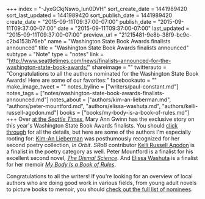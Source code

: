 +++
index = "-JyxGCkjNswo_lun0DVH"
sort_create_date = 1441989420
sort_last_updated = 1441989420
sort_publish_date = 1441989420
create_date = "2015-09-11T09:37:00-07:00"
publish_date = "2015-09-11T09:37:00-07:00"
date = "2015-09-11T09:37:00-07:00"
last_updated = "2015-09-11T09:37:00-07:00"
preview_url = "21215481-9e8b-38f9-bc9c-c2b4153b76eb"
name = "Washington State Book Awards finalists announced"
title = "Washington State Book Awards finalists announced"
subtype = "Note"
type = "notes"
link = "http://www.seattletimes.com/news/finalists-announced-for-the-washington-state-book-awards/"
shareimage = ""
twitterauto = "Congratulations to all the authors nominated for the Washington State Book Awards! Here are some of our favorites:"
facebookauto = ""
make_image_tweet = ""
notes_byline = ["writers/paul-constant.md"]
notes_tags = ["notes/washington-state-book-awards-finalists-announced.md"]
notes_about = ["authors/kim-an-lieberman.md", "authors/peter-mountford.md", "authors/elissa-washuta.md", "authors/kelli-russell-agodon.md"]
books = ["books/my-body-is-a-book-of-rules.md"]
+++
Over [at the *Seattle Times*](http://www.seattletimes.com/news/finalists-announced-for-the-washington-state-book-awards/), Mary Ann Gwinn has the exclusive story on this year's Washington State Book Awards finalists. You should [click through](http://www.seattletimes.com/news/finalists-announced-for-the-washington-state-book-awards/) for all the details, but here are some of the authors I'm especially rooting for: [Kim-An Lieberman](https://medium.com/@paulconstant/missing-kim-an-lieberman-643b9d63c23f) was posthumously recognized for her second poetry collection, *In Orbit*. *SRoB* contributor [Kelli Russell Agodon](http://seattlereviewofbooks.com/notes/2015/08/04/argument-waltz-with-pessimistic-drowning/) is a finalist in the poetry category as well. Peter Mountford is a finalist for his excellent second novel, [*The Dismal Science*](https://medium.com/@paulconstant/the-one-percent-blues-1560948983e2). And [Elissa Washuta](http://seattlereviewofbooks.com/reviews/the-perpetual-naked-lunch-of-starvation-mode/) is a finalist for her memoir [*My Body Is a Book of Rules*](https://medium.com/@paulconstant/how-to-write-a-memoir-6d14126c64d1). 

Congratulations to all the writers! If you're looking for an overview of local authors who are doing good work in various fields, from young adult novels to picture books to memoir, you should [check out the full list of nominees](http://www.seattletimes.com/news/finalists-announced-for-the-washington-state-book-awards/).